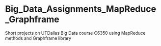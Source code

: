 # Big_Data_Assignments_MapReduce_Graphframe
Short projects on UTDallas Big Data course C6350 using MapReduce methods and Graphframe library
